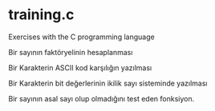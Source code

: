 # training.c
Exercises with the C programming language 

Bir sayının faktöryelinin hesaplanması

Bir Karakterin ASCII kod karşılığın yazılması

Bir Karakterin bit değerlerinin ikilik sayı sisteminde yazılması

Bir sayının asal sayı olup olmadığını test eden fonksiyon.
